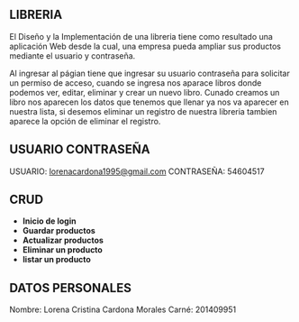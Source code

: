 ## LIBRERIA 

El  Diseño  y  la  Implementación  de  una  libreria  tiene  como 
resultado  una  aplicación  Web  desde  la  cual,  una  empresa  pueda 
ampliar  sus  productos mediante el usuario y contraseña.

Al ingresar al págian tiene que ingresar su usuario contraseña para solicitar un permiso de acceso, cuando se ingresa nos aparace libros donde podemos ver, editar, eliminar y crear un nuevo libro. Cunado creamos un  libro nos aparecen los datos que tenemos que llenar ya nos va aparecer en nuestra lista, si desemos eliminar un registro de nuestra libreria tambien aparece la opción de eliminar el registro.

## USUARIO CONTRASEÑA

USUARIO: lorenacardona1995@gmail.com
CONTRASEÑA: 54604517

## CRUD


- **Inicio de login**
- **Guardar productos**
- **Actualizar productos**
- **Eliminar un producto**
- **listar un producto**

## DATOS PERSONALES

Nombre: Lorena Cristina Cardona Morales 
Carné: 201409951
